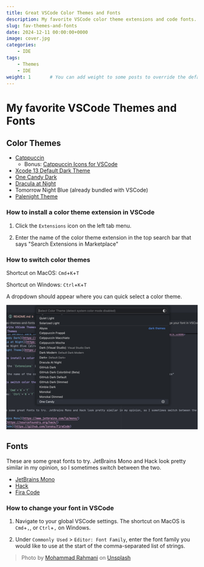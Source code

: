```yaml
---
title: Great VSCode Color Themes and Fonts
description: My favorite VSCode color theme extensions and code fonts.
slug: fav-themes-and-fonts
date: 2024-12-11 00:00:00+0000
image: cover.jpg
categories:
    - IDE
tags:
    - Themes
    - IDE
weight: 1       # You can add weight to some posts to override the default sorting (date descending)
---
```


# My favorite VSCode Themes and Fonts

## Color Themes

- [Catppuccin](https://marketplace.visualstudio.com/items?itemName=Catppuccin.catppuccin-vsc-pack)
  - Bonus: [Catppuccin Icons for VSCode](https://marketplace.visualstudio.com/items?itemName=Catppuccin.catppuccin-vsc-icons)
- [Xcode 13 Default Dark Theme](https://marketplace.visualstudio.com/items?itemName=Colaski.xcode-13-default-dark-theme)
- [One Candy Dark](https://marketplace.visualstudio.com/items?itemName=KacperBiedka.one-candy-dark)
- [Dracula at Night](https://marketplace.visualstudio.com/items?itemName=bceskavich.theme-dracula-at-night)
- Tomorrow Night Blue (already bundled with VSCode)
- [Palenight Theme](https://marketplace.visualstudio.com/items?itemName=whizkydee.material-palenight-theme)

### How to install a color theme extension in VSCode

1. Click the `Extensions` icon on the left tab menu.

2. Enter the name of the color theme extension in the top search bar that says "Search Extensions in Marketplace"

### How to switch color themes

Shortcut on MacOS: `Cmd`+`K`+`T`

Shortcut on Windows: `Ctrl`+`K`+`T`

A dropdown should appear where you can quick select a color theme.

![Switching themes in VSCode](switch-themes.jpg)

## Fonts

These are some great fonts to try. JetBrains Mono and Hack look pretty similar in my opinion, so I sometimes switch between the two.

- [JetBrains Mono](https://www.jetbrains.com/lp/mono/)
- [Hack](https://sourcefoundry.org/hack/)
- [Fira Code](https://github.com/tonsky/FiraCode)

### How to change your font in VSCode

1. Navigate to your global VSCode settings. The shortcut on MacOS is `Cmd`+`,`, or `Ctrl`+`,` on Windows.

2. Under `Commonly Used` > `Editor: Font Family`, enter the font family you would like to use at the start of the comma-separated list of strings.

<!-- TODO: Add screenshots and example -->

> Photo by [Mohammad Rahmani](https://unsplash.com/@afgprogrammer?utm_content=creditCopyText&utm_medium=referral&utm_source=unsplash) on [Unsplash](https://unsplash.com/)
